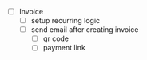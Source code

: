 - [ ] Invoice
  - [ ] setup recurring logic
  - [ ] send email after creating invoice
    - [ ] qr code
    - [ ] payment link
